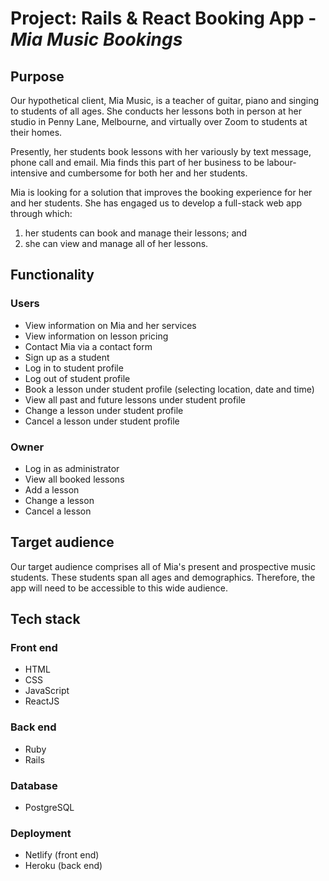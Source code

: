 # Project: Rails & React Booking App - *Mia Music Bookings*

## Purpose

Our hypothetical client, Mia Music, is a teacher of guitar, piano and singing to students of all ages. She conducts her lessons both in person at her studio in Penny Lane, Melbourne, and virtually over Zoom to students at their homes.

Presently, her students book lessons with her variously by text message, phone call and email. Mia finds this part of her business to be labour-intensive and cumbersome for both her and her students.

Mia is looking for a solution that improves the booking experience for her and her students. She has engaged us to develop a full-stack web app through which:

1. her students can book and manage their lessons; and
2. she can view and manage all of her lessons.

## Functionality

### Users

- View information on Mia and her services
- View information on lesson pricing
- Contact Mia via a contact form
- Sign up as a student
- Log in to student profile
- Log out of student profile
- Book a lesson under student profile (selecting location, date and time)
- View all past and future lessons under student profile
- Change a lesson under student profile
- Cancel a lesson under student profile

### Owner

- Log in as administrator
- View all booked lessons
- Add a lesson
- Change a lesson
- Cancel a lesson

## Target audience

Our target audience comprises all of Mia's present and prospective music students. These students span all ages and demographics. Therefore, the app will need to be accessible to this wide audience.

## Tech stack

### Front end
- HTML
- CSS
- JavaScript
- ReactJS

### Back end
- Ruby
- Rails

### Database
- PostgreSQL

### Deployment
- Netlify (front end)
- Heroku (back end)
